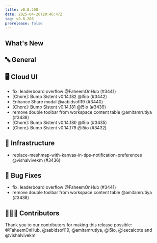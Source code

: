 ```yaml
---
title: v0.8.208
date: 2025-04-26T20:46:47Z
tag: v0.8.208
prerelease: false
---
```


## What's New
## 🔤 General
## 🖥 Cloud UI

- fix: leaderboard overflow @FaheemOnHub (#3441)
- [Chore]: Bump Sistent v0.14.182 @l5io (#3442)
- Enhance Share modal @aabidsofi19 (#3440)
- [Chore]: Bump Sistent v0.14.181 @l5io (#3439)
- remove double toolbar from workspace content table @amitamrutiya (#3438)
- [Chore]: Bump Sistent v0.14.180 @l5io (#3435)
- [Chore]: Bump Sistent v0.14.179 @l5io (#3432)

## 🦴 Infrastructure

- replace-meshmap-with-kanvas-in-tips-notification-preferences @vishalvivekm (#3436)

## 🐛 Bug Fixes

- fix: leaderboard overflow @FaheemOnHub (#3441)
- remove double toolbar from workspace content table @amitamrutiya (#3438)

## 👨🏽‍💻 Contributors

Thank you to our contributors for making this release possible:
@FaheemOnHub, @aabidsofi19, @amitamrutiya, @l5io, @leecalcote and @vishalvivekm


